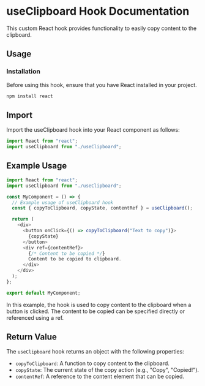 # useClipboard Hook Documentation

This custom React hook provides functionality to easily copy content to the clipboard.

## Usage

### Installation

Before using this hook, ensure that you have React installed in your project.

```bash
npm install react
```

## Import
Import the useClipboard hook into your React component as follows:

```javascript
import React from "react";
import useClipboard from "./useClipboard";
```
## Example Usage

```javascript
import React from "react";
import useClipboard from "./useClipboard";

const MyComponent = () => {
  // Example usage of useClipboard hook
  const { copyToClipboard, copyState, contentRef } = useClipboard();

  return (
    <div>
      <button onClick={() => copyToClipboard("Text to copy")}>
        {copyState}
      </button>
      <div ref={contentRef}>
        {/* Content to be copied */}
        Content to be copied to clipboard.
      </div>
    </div>
  );
};

export default MyComponent;

```

In this example, the hook is used to copy content to the clipboard when a button is clicked. The content to be copied can be specified directly or referenced using a ref.

## Return Value
The `useClipboard` hook returns an object with the following properties:

- `copyToClipboard`: A function to copy content to the clipboard.
- `copyState`: The current state of the copy action (e.g., "Copy", "Copied!").
- `contentRef`: A reference to the content element that can be copied.
